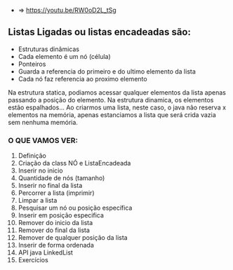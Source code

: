 * => https://youtu.be/RW0oD2L_tSg

## Listas Ligadas ou listas encadeadas são: 
* Estruturas dinâmicas
* Cada elemento é um nó (célula)
* Ponteiros
* Guarda a referencia do primeiro e do ultimo elemento da lista
* Cada nó faz referencia ao proximo elemento

<p>Na estrutura statica, podiamos acessar qualquer elementos da lista apenas passando a posição do elemento. 
Na estrutura dinamica, os elementos estão espalhados... Ao criarmos uma lista, neste caso, o java não reserva 
x elementos na memória, apenas estanciamos a lista que será crida vazia sem nenhuma memória.</p>

### O QUE VAMOS VER:
1. Definição
2. Criação da class NÓ e ListaEncadeada
3. Inserir no inicio
4. Quantidade de nós (tamanho)
5. Inserir no final da lista
6. Percorrer a lista (imprimir)
7. Limpar a lista
8. Pesquisar um nó ou posição específica 
9. Inserir em posição especifica 
10. Remover do inicio da lista
11. Remover do final da lista
12. Remover de qualquer posição da lista 
13. Inserir de forma ordenada
14. API java LinkedList
15. Exercícios
